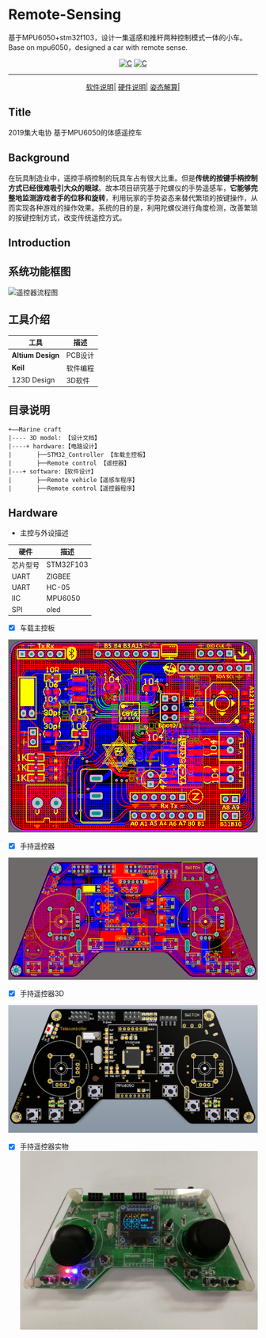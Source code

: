 # Remote-Sensing
基于MPU6050+stm32f103，设计一集遥感和推杆两种控制模式一体的小车。Base on mpu6050，designed a car with remote sense.

<p align="center">
  <a href="https://img.shields.io/badge/language-C-brigreen.svg?style=flat-square"><img src="https://img.shields.io/badge/language-C-brigreen.svg?style=flat-square" alt="C"></a>
  <a href="https://img.shields.io/endpoint?label=remoted&logo=mpu6050"><img src="https://img.shields.io/endpoint?label=remoted&logo=mpu6050" alt="C"></a>
</p>

****
<p align="center">
  <a href="/software">软件说明|</a>
  <a href="/hardware">硬件说明|</a>
  <a href="/Docs/姿态相关参考文档">姿态解算|</a>
</p>

## Title
2019集大电协 基于MPU6050的体感遥控车

## Background
在玩具制造业中，遥控手柄控制的玩具车占有很大比重。但是**传统的按键手柄控制方式已经很难吸引大众的眼球**。故本项目研究基于陀螺仪的手势遥感车，**它能够完整地监测游戏者手的位移和旋转**，利用玩家的手势姿态来替代繁琐的按键操作，从而实现各种游戏的操作效果。系统的目的是，利用陀螺仪进行角度检测，改善繁琐的按键控制方式，改变传统遥控方式。

## Introduction

## 系统功能框图
![遥控器流程图]("\Docs\Flow_chart\遥感车系统功能框图.jpg")
## 工具介绍

工具     | 描述
-------- | -----
**Altium Design**|PCB设计
**Keil**|软件编程
123D Design|3D软件

## 目录说明
````
+——Marine craft
|---- 3D model: 【设计文档】
|----+ hardware:【电路设计】  
|       ├──STM32_Controller 【车载主控板】
|       ├──Remote control 【遥控器】
|---+ software:【软件设计】
|       ├──Remote vehicle【遥感车程序】
|       ├──Remote control【遥控器程序】
````


## Hardware
- 主控与外设描述

硬件     | 描述
-------- | -----
芯片型号  |STM32F103
UART  | ZIGBEE
UART  | HC-05
IIC   | MPU6050
SPI  | oled

- [x]  车载主控板

![主控板](/Docs/Pictures/STM32-controller.png "主控板")

- [x] 手持遥控器

![手持遥控器](/Docs/Pictures/Remoted-Broad.png "手持遥控器")

- [x] 手持遥控器3D

![手持遥控器](/Docs/Pictures/Remoted-3D.png "手持遥控器")

- [x] 手持遥控器实物
![遥控器](/Docs/Pictures/Remote.jpg "遥控器")




